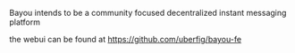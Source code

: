 Bayou intends to be a community focused decentralized instant messaging platform

the webui can be found at https://github.com/uberfig/bayou-fe
